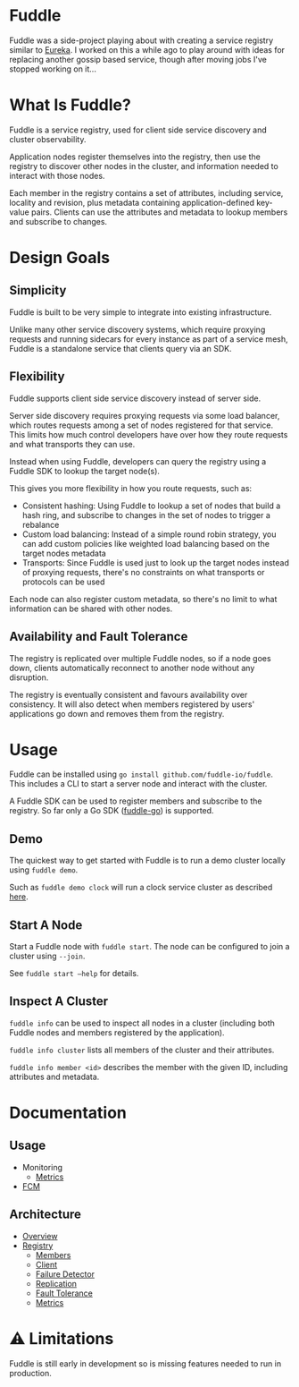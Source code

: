 # Fuddle
Fuddle was a side-project playing about with creating a service registry similar to
[Eureka](https://github.com/Netflix/eureka). I worked on this a while ago to play
around with ideas for replacing another gossip based service, though after moving jobs
I've stopped working on it...

# What Is Fuddle?
Fuddle is a service registry, used for client side service discovery and cluster
observability.

Application nodes register themselves into the registry, then use the registry
to discover other nodes in the cluster, and information needed to interact with
those nodes.

Each member in the registry contains a set of attributes, including service,
locality and revision, plus metadata containing application-defined key-value
pairs. Clients can use the attributes and metadata to lookup members and
subscribe to changes.

# Design Goals

## Simplicity
Fuddle is built to be very simple to integrate into existing infrastructure.

Unlike many other service discovery systems, which require proxying requests and
running sidecars for every instance as part of a service mesh, Fuddle is a
standalone service that clients query via an SDK. 

## Flexibility
Fuddle supports client side service discovery instead of server side.

Server side discovery requires proxying requests via some load balancer, which
routes requests among a set of nodes registered for that service. This limits
how much control developers have over how they route requests and what
transports they can use.

Instead when using Fuddle, developers can query the registry using a Fuddle SDK
to lookup the target node(s).

This gives you more flexibility in how you route requests, such as:
* Consistent hashing: Using Fuddle to lookup a set of nodes that build a hash
ring, and subscribe to changes in the set of nodes to trigger a rebalance
* Custom load balancing: Instead of a simple round robin strategy, you can add
custom policies like weighted load balancing based on the target nodes metadata
* Transports: Since Fuddle is used just to look up the target nodes instead of
proxying requests, there's no constraints on what transports or protocols can be
used

Each node can also register custom metadata, so there's no limit to what
information can be shared with other nodes.

## Availability and Fault Tolerance
The registry is replicated over multiple Fuddle nodes, so if a node goes down,
clients automatically reconnect to another node without any disruption.

The registry is eventually consistent and favours availability over consistency.
It will also detect when members registered by users' applications go down and
removes them from the registry.

# Usage
Fuddle can be installed using `go install github.com/fuddle-io/fuddle`. This
includes a CLI to start a server node and interact with the cluster.

A Fuddle SDK can be used to register members and subscribe to the registry. So
far only a Go SDK ([fuddle-go](https://github.com/fuddle-io/fuddle-go)) is supported.

## Demo
The quickest way to get started with Fuddle is to run a demo cluster locally
using `fuddle demo`.

Such as `fuddle demo clock` will run a clock service cluster as described
[here](demos/clock/README.md).

## Start A Node
Start a Fuddle node with `fuddle start`. The node can be configured to join a
cluster using `--join`.

See `fuddle start –help` for details.

## Inspect A Cluster
`fuddle info` can be used to inspect all nodes in a cluster (including both
Fuddle nodes and members registered by the application).

`fuddle info cluster` lists all members of the cluster and their attributes.

`fuddle info member <id>` describes the member with the given ID, including
attributes and metadata.

# Documentation

## Usage
* Monitoring
  * [Metrics](./docs/usage/monitoring/metrics.md)
* [FCM](./docs/usage/fcm.md)

## Architecture
* [Overview](./docs/architecture/overview.md)
* [Registry](./docs/architecture/registry/registry.md)
	* [Members](./docs/architecture/registry/members.md)
	* [Client](./docs/architecture/registry/client.md)
	* [Failure Detector](./docs/architecture/registry/failure_detector.md)
	* [Replication](./docs/architecture/registry/replication.md)
	* [Fault Tolerance](./docs/architecture/registry/fault_tolerance.md)
	* [Metrics](./docs/architecture/registry/metrics.md)

# :warning: Limitations
Fuddle is still early in development so is missing features needed to run in
production.

